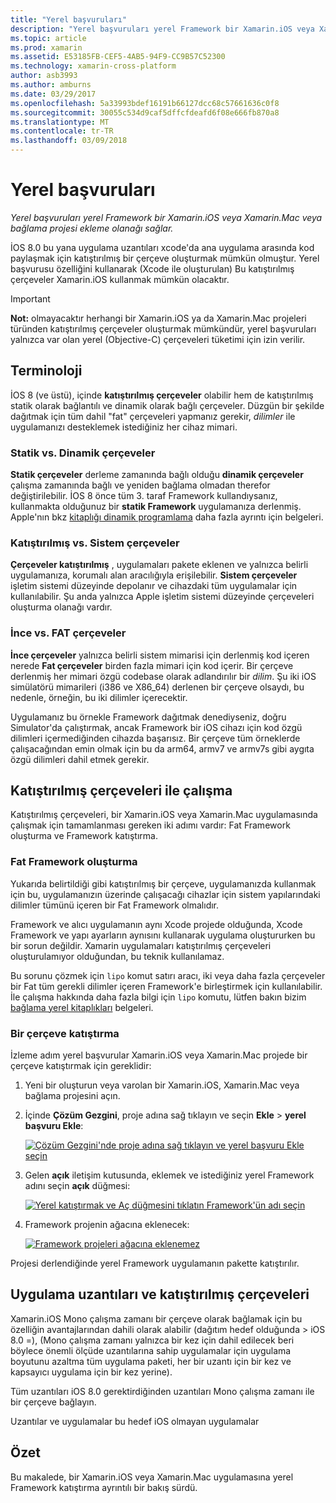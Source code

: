 ```yaml
---
title: "Yerel başvuruları"
description: "Yerel başvuruları yerel Framework bir Xamarin.iOS veya Xamarin.Mac veya bağlama projesi ekleme olanağı sağlar."
ms.topic: article
ms.prod: xamarin
ms.assetid: E53185FB-CEF5-4AB5-94F9-CC9B57C52300
ms.technology: xamarin-cross-platform
author: asb3993
ms.author: amburns
ms.date: 03/29/2017
ms.openlocfilehash: 5a33993bdef16191b66127dcc68c57661636c0f8
ms.sourcegitcommit: 30055c534d9caf5dffcfdeafd6f08e666fb870a8
ms.translationtype: MT
ms.contentlocale: tr-TR
ms.lasthandoff: 03/09/2018
---
```

# <a name="native-references"></a>Yerel başvuruları

_Yerel başvuruları yerel Framework bir Xamarin.iOS veya Xamarin.Mac veya bağlama projesi ekleme olanağı sağlar._


İOS 8.0 bu yana uygulama uzantıları xcode'da ana uygulama arasında kod paylaşmak için katıştırılmış bir çerçeve oluşturmak mümkün olmuştur. Yerel başvurusu özelliğini kullanarak (Xcode ile oluşturulan) Bu katıştırılmış çerçeveler Xamarin.iOS kullanmak mümkün olacaktır.
 
> [!IMPORTANT]
> **Not:** olmayacaktır herhangi bir Xamarin.iOS ya da Xamarin.Mac projeleri türünden katıştırılmış çerçeveler oluşturmak mümkündür, yerel başvuruları yalnızca var olan yerel (Objective-C) çerçeveleri tüketimi için izin verilir.




<a name="Terminology" />

## <a name="terminology"></a>Terminoloji

İOS 8 (ve üstü), içinde **katıştırılmış çerçeveler** olabilir hem de katıştırılmış statik olarak bağlantılı ve dinamik olarak bağlı çerçeveler. Düzgün bir şekilde dağıtmak için tüm dahil "fat" çerçeveleri yapmanız gerekir, _dilimler_ ile uygulamanızı desteklemek istediğiniz her cihaz mimari.

<a name="Static-vs-Dynamic-Frameworks" />

### <a name="static-vs-dynamic-frameworks"></a>Statik vs. Dinamik çerçeveler

**Statik çerçeveler** derleme zamanında bağlı olduğu **dinamik çerçeveler** çalışma zamanında bağlı ve yeniden bağlama olmadan therefor değiştirilebilir. İOS 8 önce tüm 3. taraf Framework kullandıysanız, kullanmakta olduğunuz bir **statik Framework** uygulamanıza derlenmiş. Apple'nın bkz [kitaplığı dinamik programlama](https://developer.apple.com/library/mac/documentation/DeveloperTools/Conceptual/DynamicLibraries/100-Articles/OverviewOfDynamicLibraries.html#//apple_ref/doc/uid/TP40001873-SW1) daha fazla ayrıntı için belgeleri.

<a name="Embedded-vs-System-Frameworks" />

### <a name="embedded-vs-system-frameworks"></a>Katıştırılmış vs. Sistem çerçeveler

**Çerçeveler katıştırılmış** , uygulamaları pakete eklenen ve yalnızca belirli uygulamanıza, korumalı alan aracılığıyla erişilebilir. **Sistem çerçeveler** işletim sistemi düzeyinde depolanır ve cihazdaki tüm uygulamalar için kullanılabilir. Şu anda yalnızca Apple işletim sistemi düzeyinde çerçeveleri oluşturma olanağı vardır.

<a name="Thin-vs-Fat-Frameworks" />

### <a name="thin-vs-fat-frameworks"></a>İnce vs. FAT çerçeveler

**İnce çerçeveler** yalnızca belirli sistem mimarisi için derlenmiş kod içeren nerede **Fat çerçeveler** birden fazla mimari için kod içerir. Bir çerçeve derlenmiş her mimari özgü codebase olarak adlandırılır bir _dilim_. Şu iki iOS simülatörü mimarileri (i386 ve X86_64) derlenen bir çerçeve olsaydı, bu nedenle, örneğin, bu iki dilimler içerecektir.

Uygulamanız bu örnekle Framework dağıtmak denediyseniz, doğru Simulator'da çalıştırmak, ancak Framework bir iOS cihazı için kod özgü dilimleri içermediğinden cihazda başarısız. Bir çerçeve tüm örneklerde çalışacağından emin olmak için bu da arm64, armv7 ve armv7s gibi aygıta özgü dilimleri dahil etmek gerekir.

<a name="Working-with-Embedded-Frameworks" />

## <a name="working-with-embedded-frameworks"></a>Katıştırılmış çerçeveleri ile çalışma

Katıştırılmış çerçeveleri, bir Xamarin.iOS veya Xamarin.Mac uygulamasında çalışmak için tamamlanması gereken iki adımı vardır: Fat Framework oluşturma ve Framework katıştırma.

<a name="Overview" />

### <a name="creating-a-fat-framework"></a>Fat Framework oluşturma

Yukarıda belirtildiği gibi katıştırılmış bir çerçeve, uygulamanızda kullanmak için bu, uygulamanızın üzerinde çalışacağı cihazlar için sistem yapılarındaki dilimler tümünü içeren bir Fat Framework olmalıdır.

Framework ve alıcı uygulamanın aynı Xcode projede olduğunda, Xcode Framework ve yapı ayarların aynısını kullanarak uygulama oluştururken bu bir sorun değildir. Xamarin uygulamaları katıştırılmış çerçeveleri oluşturulamıyor olduğundan, bu teknik kullanılamaz.

Bu sorunu çözmek için `lipo` komut satırı aracı, iki veya daha fazla çerçeveler bir Fat tüm gerekli dilimler içeren Framework'e birleştirmek için kullanılabilir. İle çalışma hakkında daha fazla bilgi için `lipo` komutu, lütfen bakın bizim [bağlama yerel kitaplıkları](~/ios/platform/native-interop.md) belgeleri.

<a name="Embedding-a-Framework" />

### <a name="embedding-a-framework"></a>Bir çerçeve katıştırma

İzleme adım yerel başvurular Xamarin.iOS veya Xamarin.Mac projede bir çerçeve katıştırmak için gereklidir:

1. Yeni bir oluşturun veya varolan bir Xamarin.iOS, Xamarin.Mac veya bağlama projesini açın.
2. İçinde **Çözüm Gezgini**, proje adına sağ tıklayın ve seçin **Ekle** > **yerel başvuru Ekle**: 

    [![](native-references-images/ref01.png "Çözüm Gezgini'nde proje adına sağ tıklayın ve yerel başvuru Ekle seçin")](native-references-images/ref01.png#lightbox)
3. Gelen **açık** iletişim kutusunda, eklemek ve istediğiniz yerel Framework adını seçin **açık** düğmesi: 

    [![](native-references-images/ref02.png "Yerel katıştırmak ve Aç düğmesini tıklatın Framework'ün adı seçin")](native-references-images/ref02.png#lightbox)
4. Framework projenin ağacına eklenecek: 

    [![](native-references-images/ref03.png "Framework projeleri ağacına eklenemez")](native-references-images/ref03.png#lightbox)

Projesi derlendiğinde yerel Framework uygulamanın pakette katıştırılır.

<a name="App-Extensions-and-Embedded-Frameworks" />

## <a name="app-extensions-and-embedded-frameworks"></a>Uygulama uzantıları ve katıştırılmış çerçeveleri

Xamarin.iOS Mono çalışma zamanı bir çerçeve olarak bağlamak için bu özelliğin avantajlarından dahili olarak alabilir (dağıtım hedef olduğunda > iOS 8.0 =), (Mono çalışma zamanı yalnızca bir kez için dahil edilecek beri böylece önemli ölçüde uzantılarına sahip uygulamalar için uygulama boyutunu azaltma tüm uygulama paketi, her bir uzantı için bir kez ve kapsayıcı uygulama için bir kez yerine).

Tüm uzantıları iOS 8.0 gerektirdiğinden uzantıları Mono çalışma zamanı ile bir çerçeve bağlayın.

Uzantılar ve uygulamalar bu hedef iOS olmayan uygulamalar 

<a name="Summary" />

## <a name="summary"></a>Özet

Bu makalede, bir Xamarin.iOS veya Xamarin.Mac uygulamasına yerel Framework katıştırma ayrıntılı bir bakış sürdü.


